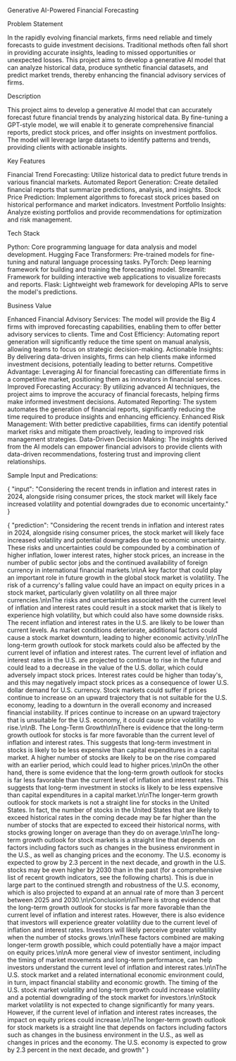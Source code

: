 Generative AI-Powered Financial Forecasting

Problem Statement

In the rapidly evolving financial markets, firms need reliable and timely forecasts to guide investment decisions. Traditional methods often fall short in providing accurate insights, leading to missed opportunities or unexpected losses. This project aims to develop a generative AI model that can analyze historical data, produce synthetic financial datasets, and predict market trends, thereby enhancing the financial advisory services of firms.

Description

This project aims to develop a generative AI model that can accurately forecast future financial trends by analyzing historical data. By fine-tuning a GPT-style model, we will enable it to generate comprehensive financial reports, predict stock prices, and offer insights on investment portfolios. The model will leverage large datasets to identify patterns and trends, providing clients with actionable insights.

Key Features

Financial Trend Forecasting: Utilize historical data to predict future trends in various financial markets.
Automated Report Generation: Create detailed financial reports that summarize predictions, analysis, and insights.
Stock Price Prediction: Implement algorithms to forecast stock prices based on historical performance and market indicators.
Investment Portfolio Insights: Analyze existing portfolios and provide recommendations for optimization and risk management.

Tech Stack

Python: Core programming language for data analysis and model development.
Hugging Face Transformers: Pre-trained models for fine-tuning and natural language processing tasks.
PyTorch: Deep learning framework for building and training the forecasting model.
Streamlit: Framework for building interactive web applications to visualize forecasts and reports.
Flask: Lightweight web framework for developing APIs to serve the model's predictions.

Business Value

Enhanced Financial Advisory Services: The model will provide the Big 4 firms with improved forecasting capabilities, enabling them to offer better advisory services to clients.
Time and Cost Efficiency: Automating report generation will significantly reduce the time spent on manual analysis, allowing teams to focus on strategic decision-making.
Actionable Insights: By delivering data-driven insights, firms can help clients make informed investment decisions, potentially leading to better returns.
Competitive Advantage: Leveraging AI for financial forecasting can differentiate firms in a competitive market, positioning them as innovators in financial services.
Improved Forecasting Accuracy: By utilizing advanced AI techniques, the project aims to improve the accuracy of financial forecasts, helping firms make informed investment decisions.
Automated Reporting: The system automates the generation of financial reports, significantly reducing the time required to produce insights and enhancing efficiency.
Enhanced Risk Management: With better predictive capabilities, firms can identify potential market risks and mitigate them proactively, leading to improved risk management strategies.
Data-Driven Decision Making: The insights derived from the AI models can empower financial advisors to provide clients with data-driven recommendations, fostering trust and improving client relationships.


Sample Input and Predications:

{
    "input": "Considering the recent trends in inflation and interest rates in 2024, alongside rising consumer prices, the stock market will likely face increased volatility and potential downgrades due to economic uncertainty."
}


{
    "prediction": "Considering the recent trends in inflation and interest rates in 2024, alongside rising consumer prices, the stock market will likely face increased volatility and potential downgrades due to economic uncertainty. These risks and uncertainties could be compounded by a combination of higher inflation, lower interest rates, higher stock prices, an increase in the number of public sector jobs and the continued availability of foreign currency in international financial markets.\n\nA key factor that could play an important role in future growth in the global stock market is volatility. The risk of a currency's falling value could have an impact on equity prices in a stock market, particularly given volatility on all three major currencies.\n\nThe risks and uncertainties associated with the current level of inflation and interest rates could result in a stock market that is likely to experience high volatility, but which could also have some downside risks. The recent inflation and interest rates in the U.S. are likely to be lower than current levels. As market conditions deteriorate, additional factors could cause a stock market downturn, leading to higher economic activity.\n\nThe long-term growth outlook for stock markets could also be affected by the current level of inflation and interest rates. The current level of inflation and interest rates in the U.S. are projected to continue to rise in the future and could lead to a decrease in the value of the U.S. dollar, which could adversely impact stock prices. Interest rates could be higher than today's, and this may negatively impact stock prices as a consequence of lower U.S. dollar demand for U.S. currency. Stock markets could suffer if prices continue to increase on an upward trajectory that is not suitable for the U.S. economy, leading to a downturn in the overall economy and increased financial instability. If prices continue to increase on an upward trajectory that is unsuitable for the U.S. economy, it could cause price volatility to rise.\n\nB. The Long-Term Growth\n\nThere is evidence that the long-term growth outlook for stocks is far more favorable than the current level of inflation and interest rates. This suggests that long-term investment in stocks is likely to be less expensive than capital expenditures in a capital market. A higher number of stocks are likely to be on the rise compared with an earlier period, which could lead to higher prices.\n\nOn the other hand, there is some evidence that the long-term growth outlook for stocks is far less favorable than the current level of inflation and interest rates. This suggests that long-term investment in stocks is likely to be less expensive than capital expenditures in a capital market.\n\nThe longer-term growth outlook for stock markets is not a straight line for stocks in the United States. In fact, the number of stocks in the United States that are likely to exceed historical rates in the coming decade may be far higher than the number of stocks that are expected to exceed their historical norms, with stocks growing longer on average than they do on average.\n\nThe long-term growth outlook for stock markets is a straight line that depends on factors including factors such as changes in the business environment in the U.S., as well as changing prices and the economy. The U.S. economy is expected to grow by 2.3 percent in the next decade, and growth in the U.S. stocks may be even higher by 2030 than in the past (for a comprehensive list of recent growth indicators, see the following charts). This is due in large part to the continued strength and robustness of the U.S. economy, which is also projected to expand at an annual rate of more than 3 percent between 2025 and 2030.\n\nConclusion\n\nThere is strong evidence that the long-term growth outlook for stocks is far more favorable than the current level of inflation and interest rates. However, there is also evidence that investors will experience greater volatility due to the current level of inflation and interest rates. Investors will likely perceive greater volatility when the number of stocks grows.\n\nThese factors combined are making longer-term growth possible, which could potentially have a major impact on equity prices.\n\nA more general view of investor sentiment, including the timing of market movements and long-term performance, can help investors understand the current level of inflation and interest rates.\n\nThe U.S. stock market and a related international economic environment could, in turn, impact financial stability and economic growth. The timing of the U.S. stock market volatility and long-term growth could increase volatility and a potential downgrading of the stock market for investors.\n\nStock market volatility is not expected to change significantly for many years. However, if the current level of inflation and interest rates increases, the impact on equity prices could increase.\n\nThe longer-term growth outlook for stock markets is a straight line that depends on factors including factors such as changes in the business environment in the U.S., as well as changes in prices and the economy. The U.S. economy is expected to grow by 2.3 percent in the next decade, and growth"
}
